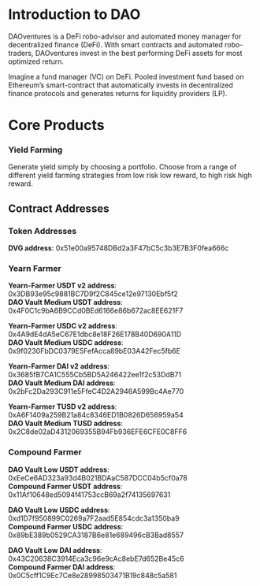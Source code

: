 # Introduction to DAO
DAOventures is a DeFi robo-advisor and automated money manager for decentralized finance (DeFi). With smart contracts and automated robo-traders, DAOventures invest in the best performing DeFi assets for most optimized return.

Imagine a fund manager (VC) on DeFi. Pooled investment fund based on Ethereum’s smart-contract that automatically invests in decentralized finance protocols and generates returns for liquidity providers (LP). 

# Core Products

### Yield Farming
Generate yield simply by choosing a portfolio. Choose from a range of different yield farming strategies from low risk low reward, to high risk high reward.

## Contract Addresses
### Token Addresses
**DVG address**: 0x51e00a95748DBd2a3F47bC5c3b3E7B3F0fea666c

### Yearn Farmer

**Yearn-Farmer USDT v2 address**:  0x3DB93e95c9881BC7D9f2C845ce12e97130Ebf5f2\
**DAO Vault Medium USDT address**:  0x4F0C1c9bA6B9CCd0BEd6166e86b672ac8EE621F7 

**Yearn-Farmer USDC v2 address**:  0x4A9dE4dA5eC67E1dbc8e18F26E178B40D690A11D \
**DAO Vault Medium USDC address**:  0x9f0230FbDC0379E5FefAcca89bE03A42Fec5fb6E 

**Yearn-Farmer DAI v2 address**:  0x3685fB7CA1C555Cb5BD5A246422ee1f2c53DdB71\
**DAO Vault Medium DAI address**:  0x2bFc2Da293C911e5FfeC4D2A2946A599Bc4Ae770

**Yearn-Farmer TUSD v2 address**:  0xA6F1409a259B21a84c8346ED1B0826D656959a54\
**DAO Vault Medium TUSD address**:  0x2C8de02aD4312069355B94Fb936EFE6CFE0C8FF6

### Compound Farmer
**DAO Vault Low USDT address**: 0xEeCe6AD323a93d4B021BDAaC587DCC04b5cf0a78\
**Compound Farmer USDT address**: 0x11Af10648ed5094f41753ccB69a2f74135697631

**DAO Vault Low USDC address**: 0xd1D7f950899C0269a7F2aad5E854cdc3a1350ba9\
**Compound Farmer USDC address**: 0x89bE389b0529CA3187B6e81e689496cB3Bad8557

**DAO Vault Low DAI address**: 0x43C20638C3914Eca3c96e9cAc8ebE7d652Be45c6\
**Compound Farmer DAI address**: 0x0C5cff1C9Ec7Ce8e28998503471B19c848c5a581
